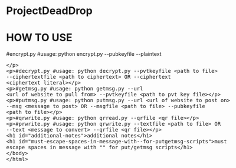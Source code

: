# ProjectDeadDrop

# HOW TO USE

#encrypt.py 
#usage: python encrypt.py --pubkeyfile <path to file> --plaintext <plaintext>

#decrypt.py
#usage: python decrypt.py --pvtkeyfile <path to file> --ciphertextfile <path to ciphertext> OR --ciphertext <ciphertext literal>

#getmsg.py
#usage: python getmsg.py --url <url of website to pull from> --pvtkeyfile <path to pvt key file>

#putmsg.py
#usage: python putmsg.py --url <url of website to post on> --msg <message to post> OR --msgfile <path to file> --pubkeyfile <path to file>

#qrwrite.py
#usage: python qrread.py --qrfile <qr file>

#prwrite.py
#usage: python qrwrite.py --textfile <path to file> OR --text <message to convert> --qrfile <qr file>



# additional notes
# must escape spaces in message with "\" for put/getmsg scripts
